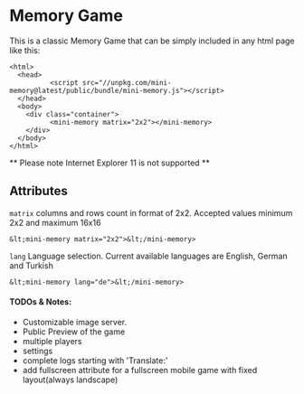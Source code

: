 # Memory Game

This is a classic Memory Game that can be simply included in any html page like this:

    <html>
      <head>
        	  <script src="//unpkg.com/mini-memory@latest/public/bundle/mini-memory.js"></script>
      </head>
      <body>
        <div class="container">
              <mini-memory matrix="2x2"></mini-memory>
        </div>
      </body>
    </html>

** Please note Internet Explorer 11 is not supported **

## Attributes

  ```matrix``` columns and rows count in format of 2x2. Accepted values minimum 2x2 and maximum 16x16

```&lt;mini-memory matrix="2x2">&lt;/mini-memory>```

```lang``` Language selection. Current available languages are English, German and Turkish

```&lt;mini-memory lang="de">&lt;/mini-memory>```



#### TODOs & Notes:

- Customizable image server.
- Public Preview of the game
- multiple players
- settings
- complete logs starting with 'Translate:'
- add fullscreen attribute for a fullscreen mobile game with fixed layout(always landscape)
